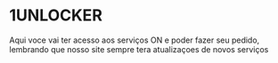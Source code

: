 # 1UNLOCKER
Aqui voce vai ter acesso aos serviços ON e poder fazer seu pedido, lembrando que nosso site sempre tera atualizaçoes de novos serviços
